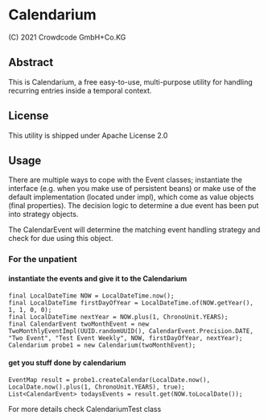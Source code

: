 # Calendarium

(C) 2021 Crowdcode GmbH+Co.KG

## Abstract

This is Calendarium, a free easy-to-use, multi-purpose utility for handling recurring entries inside
a temporal context.

## License

This utility is shipped under Apache License 2.0

## Usage

There are multiple ways to cope with the Event classes; instantiate the interface (e.g. when you make use of persistent
beans) or make use of the default implementation (located under impl), which come as value objects (final properties).
The decision logic to determine a due event has been put into strategy objects.

The CalendarEvent will determine the matching event handling strategy and check for due using this object.

### For the unpatient

#### instantiate the events and give it to the Calendarium

```
final LocalDateTime NOW = LocalDateTime.now();
final LocalDateTime firstDayOfYear = LocalDateTime.of(NOW.getYear(), 1, 1, 0, 0);
final LocalDateTime nextYear = NOW.plus(1, ChronoUnit.YEARS);
final CalendarEvent twoMonthEvent = new TwoMonthlyEventImpl(UUID.randomUUID(), CalendarEvent.Precision.DATE, "Two Event", "Test Event Weekly", NOW, firstDayOfYear, nextYear);
Calendarium probe1 = new Calendarium(twoMonthEvent);
```

#### get you stuff done by calendarium

```
EventMap result = probe1.createCalendar(LocalDate.now(), LocalDate.now().plus(1, ChronoUnit.YEARS), true);
List<CalendarEvent> todaysEvents = result.get(NOW.toLocalDate());
```

For more details check CalendariumTest class

